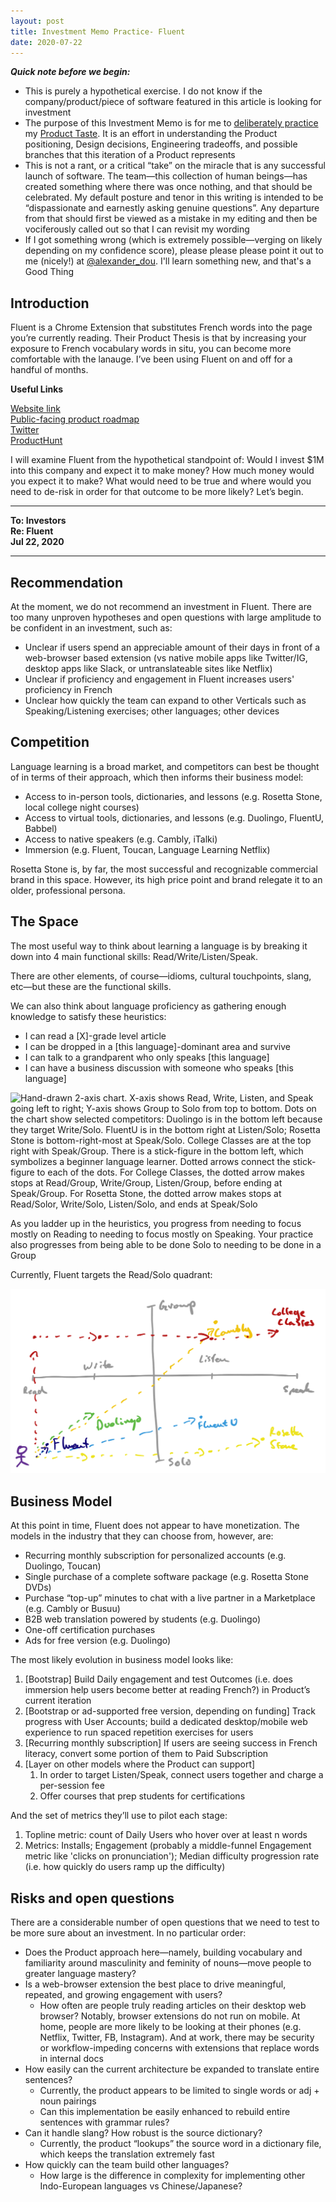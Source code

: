 ```yaml
---
layout: post
title: Investment Memo Practice- Fluent
date: 2020-07-22
---
```


***Quick note before we begin:***
* This is purely a hypothetical exercise. I do not know if the company/product/piece of software featured in this article is looking for investment
* The purpose of this Investment Memo is for me to [deliberately practice](https://commoncog.com/blog/so-good-they-cant-ignore-you/#dodeliberatepractice) my [Product Taste](https://www.evernote.com/l/ArLTsgomZARKW5ci-eTDQQ0XOhN62MARpFY). It is an effort in understanding the Product positioning, Design decisions, Engineering tradeoffs, and possible branches that this iteration of a Product represents
* This is not a rant, or a critical “take” on the miracle that is any successful launch of software. The team—this collection of human beings—has created something where there was once nothing, and that should be celebrated. My default posture and tenor in this writing is intended to be “dispassionate and earnestly asking genuine questions”. Any departure from that should first be viewed as a mistake in my editing and then be vociferously called out so that I can revisit my wording
* If I got something wrong (which is extremely possible—verging on likely depending on my confidence score), please please please point it out to me (nicely!) at [@alexander_dou](https://twitter.com/alexander_dou). I'll learn something new, and that's a Good Thing


## Introduction
Fluent is a Chrome Extension that substitutes French words into the page you’re currently reading. Their Product Thesis is that by increasing your exposure to French vocabulary words in situ, you can become more comfortable with the lanauge. I’ve been using Fluent on and off for a handful of months. 

**Useful Links**

[Website link](https://www.usefluent.co/)  
[Public-facing product roadmap](https://feedback.usefluent.co/)  
[Twitter](https://twitter.com/usefluent)  
[ProductHunt](https://www.producthunt.com/posts/fluent-2)  

I will examine Fluent from the hypothetical standpoint of: Would I invest $1M into this company and expect it to make money? How much money would you expect it to make? What would need to be true and where would you need to de-risk in order for that outcome to be more likely? Let’s begin.

------


**To: Investors**  
**Re: Fluent**  
**Jul 22, 2020**  

-------

## Recommendation
At the moment, we do not recommend an investment in Fluent. There are too many unproven hypotheses and open questions with large amplitude to be confident in an investment, such as:
* Unclear if users spend an appreciable amount of their days in front of a web-browser based extension (vs native mobile apps like Twitter/IG, desktop apps like Slack, or untranslateable sites like Netflix)
* Unclear if proficiency and engagement in Fluent increases users' proficiency in French
* Unclear how quickly the team can expand to other Verticals such as Speaking/Listening exercises; other languages; other devices


## Competition
Language learning is a broad market, and competitors can best be thought of in terms of their approach, which then informs their business model:
* Access to in-person tools, dictionaries, and lessons (e.g. Rosetta Stone, local college night courses) 
* Access to virtual tools, dictionaries, and lessons (e.g. Duolingo, FluentU, Babbel)
* Access to native speakers (e.g. Cambly, iTalki) 
* Immersion (e.g. Fluent, Toucan, Language Learning Netflix)

Rosetta Stone is, by far, the most successful and recognizable commercial brand in this space. However, its high price point and brand relegate it to an older, professional persona. 

## The Space
The most useful way to think about learning a language is by breaking it down into 4 main functional skills: Read/Write/Listen/Speak.

There are other elements, of course—idioms, cultural touchpoints, slang, etc—but these are the functional skills. 

We can also think about language proficiency as gathering enough knowledge to satisfy these heuristics:
* I can read a [X]-grade level article
* I can be dropped in a [this language]-dominant area and survive
* I can talk to a grandparent who only speaks [this language]
* I can have a business discussion with someone who speaks [this language] 

![Hand-drawn 2-axis chart. X-axis shows Read, Write, Listen, and Speak going left to right; Y-axis shows Group to Solo from top to bottom. Dots on the chart show selected competitors: Duolingo is in the bottom left because they target Write/Solo. FluentU is in the bottom right at Listen/Solo; Rosetta Stone is bottom-right-most at Speak/Solo. College Classes are at the top right with Speak/Group. There is a stick-figure in the bottom left, which symbolizes a beginner language learner. Dotted arrows connect the stick-figure to each of the dots. For College Classes, the dotted arrow makes stops at Read/Group, Write/Group, Listen/Group, before ending at Speak/Group. For Rosetta Stone, the dotted arrow makes stops at Read/Solor, Write/Solo, Listen/Solo, and ends at Speak/Solo](/assets/images/languages.png)

As you ladder up in the heuristics, you progress from needing to focus mostly on Reading to needing to focus mostly on Speaking. Your practice also progresses from being able to be done Solo to needing to be done in a Group

Currently, Fluent targets the Read/Solo quadrant:

![Same chart as above, but with Fluent included. It exists in the bottom-left corner, at Read/Solo](/assets/images/languages_fluent.png)


## Business Model
At this point in time, Fluent does not appear to have monetization. The models in the industry that they can choose from, however, are:
* Recurring monthly subscription for personalized accounts (e.g. Duolingo, Toucan)
* Single purchase of a complete software package (e.g. Rosetta Stone DVDs)
* Purchase “top-up” minutes to chat with a live partner in a Marketplace (e.g. Cambly or Busuu)
* B2B web translation powered by students (e.g. Duolingo)
* One-off certification purchases
* Ads for free version (e.g. Duolingo)

The most likely evolution in business model looks like:
1. [Bootstrap] Build Daily engagement and test Outcomes (i.e. does immersion help users become better at reading French?) in Product’s current iteration
2. [Bootstrap or ad-supported free version, depending on funding] Track progress with User Accounts; build a dedicated desktop/mobile web experience to run spaced repetition exercises for users
3. [Recurring monthly subscription] If users are seeing success in French literacy, convert some portion of them to Paid Subscription
4. [Layer on other models where the Product can support]
    1. In order to target Listen/Speak, connect users together and charge a per-session fee
    2. Offer courses that prep students for certifications

And the set of metrics they’ll use to pilot each stage:
1. Topline metric: count of Daily Users who hover over at least n words
2. Metrics: Installs; Engagement (probably a middle-funnel Engagement metric like 'clicks on pronunciation'); Median difficulty progression rate (i.e. how quickly do users ramp up the difficulty)


## Risks and open questions
There are a considerable number of open questions that we need to test to be more sure about an investment. In no particular order:
* Does the Product approach here—namely, building vocabulary and familiarity around masculinity and feminity of nouns—move people to greater language mastery? 
* Is a web-browser extension the best place to drive meaningful, repeated, and growing engagement with users?
    * How often are people truly reading articles on their desktop web browser? Notably, browser extensions do not run on mobile. At home, people are more likely to be looking at their phones (e.g. Netflix, Twitter, FB, Instagram). And at work, there may be security or workflow-impeding concerns with extensions that replace words in internal docs
* How easily can the current architecture be expanded to translate entire sentences?
    * Currently, the product appears to be limited to single words or adj + noun pairings
    * Can this implementation be easily enhanced to rebuild entire sentences with grammar rules?
* Can it handle slang? How robust is the source dictionary?
    * Currently, the product “lookups” the source word in a dictionary file, which keeps the translation extremely fast 
* How quickly can the team build other languages? 
    * How large is the difference in complexity for implementing other Indo-European languages vs Chinese/Japanese? 



